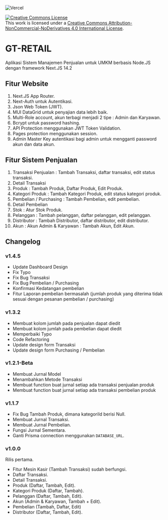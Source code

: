 ![Vercel](https://vercelbadge.vercel.app/api/GesangPJ/GTRetail?style=for-the-badge)

<a rel="license" href="http://creativecommons.org/licenses/by-nc-nd/4.0/"><img alt="Creative Commons License" style="border-width:0" src="https://i.creativecommons.org/l/by-nc-nd/4.0/88x31.png" /></a><br />This work is licensed under a <a rel="license" href="http://creativecommons.org/licenses/by-nc-nd/4.0/">Creative Commons Attribution-NonCommercial-NoDerivatives 4.0 International License</a>.

# GT-RETAIL

Aplikasi Sistem Manajemen Penjualan untuk UMKM berbasis Node.JS dengan framework Next.JS 14.2

## Fitur Website

1. Next.JS App Router.
2. Next-Auth untuk Autentikasi.
3. Json Web Token (JWT).
4. MUI DataGrid untuk penyajian data lebih baik.
5. Multi-Role account, akun terbagi menjadi 2 tipe : Admin dan Karyawan.
6. Bcrypt untuk password hashing.
7. API Protection menggunakan JWT Token Validation.
8. Pages protection menggunakan session.
9. Admin Master Key autentikasi bagi admin untuk mengganti password akun dan data akun.

## Fitur Sistem Penjualan

1. Transaksi Penjualan : Tambah Transaksi, daftar transaksi, edit status transaksi.
2. Detail Transaksi
3. Produk : Tambah Produk, Daftar Produk, Edit Produk.
4. Kategori Produk : Tambah Kategori Produk, edit status kategori produk.
5. Pembelian / Purchasing : Tambah Pembelian, edit pembelian.
6. Detail Pembelian
7. Stok : Atur Stok Produk.
8. Pelanggan : Tambah pelanggan, daftar pelanggan, edit pelanggan.
9. Distributor : Tambah Distributor, daftar distributor, edit distributor.
10. Akun : Akun Admin & Karyawan : Tambah Akun, Edit Akun.

## Changelog

### v1.4.5

- Update Dashboard Design
- Fix Typo
- Fix Bug Transaksi
- Fix Bug Pembelian / Purchasing
- Konfirmasi Kedatangan pembelian
- Fitur Laporan pembelian bermasalah (jumlah produk yang diterima tidak sesuai dengan pesanan pembelian / purchasing)

### v1.3.2

- Membuat kolom jumlah pada penjualan dapat diedit
- Membuat kolom jumlah pada pembelian dapat diedit
- Memperbaiki Typo
- Code Refactoring
- Update design form Transaksi
- Update design form Purchasing / Pembelian

### v1.2.1-Beta

- Membuat Jurnal Model
- Menambahkan Metode Transaksi
- Membuat function buat jurnal setiap ada transaksi penjualan produk
- Membuat function buat jurnal setiap ada transaksi pembelian produk

### v1.1.7

- Fix Bug Tambah Produk, dimana kategoriId berisi Null.
- Membuat Jurnal Transaksi.
- Membuat Jurnal Pembelian.
- Fungsi Jurnal Sementara.
- Ganti Prisma connection menggunakan `DATABASE_URL`.

### v1.0.0

Rilis pertama.

- Fitur Mesin Kasir (Tambah Transaksi) sudah berfungsi.
- Daftar Transaksi.
- Detail Transaksi.
- Produk (Daftar, Tambah, Edit).
- Kategori Produk (Daftar, Tambah).
- Pelanggan (Daftar, Tambah, Edit).
- Akun (Admin & Karyawan, Tambah + Edit).
- Pembelian (Tambah, Daftar, Edit)
- Distributor (Daftar, Tambah, Edit).
